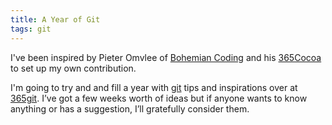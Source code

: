 ```yaml
---
title: A Year of Git
tags: git
---
```


I've been inspired by Pieter Omvlee of
[Bohemian Coding](http://bohemiancoding.com) and his
[365Cocoa](http://365Cocoa.tumblr.com) to set up my own contribution.

I'm going to try and and fill a year with [git](http://git-scm.com) tips and
inspirations over at [365git](http://365git.tumblr.com). I’ve got a few weeks
worth of ideas but if anyone wants to know anything or has a suggestion, I’ll
gratefully consider them.
